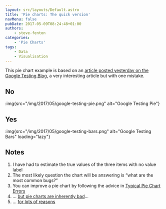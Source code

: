 ```yaml
---
layout: src/layouts/Default.astro
title: 'Pie charts: The quick version'
navMenu: false
pubDate: 2017-05-09T08:24:48+01:00
authors:
    - steve-fenton
categories:
    - 'Pie Charts'
tags:
    - Data
    - Visualisation
---
```


This pie chart example is based on an [article posted yesterday on the Google Testing Blog](https://testing.googleblog.com/2017/05/oss-fuzz-five-months-later-and.html), a very interesting article but with one mistake.

## No

:img{src="/img/2017/05/google-testing-pie.png" alt="Google Testing Pie"}

## Yes

:img{src="/img/2017/05/google-testing-bars.png" alt="Google Testing Bars" loading="lazy"}

## Notes

1. I have had to estimate the true values of the three items with no value label
2. The most likely question the chart will be answering is “what are the most common bugs?”
3. You can improve a pie chart by following the advice in [Typical Pie Chart Errors](/2012/06/the-pie-chart-that-is-wrong-several-times/#typical-pie-chart-errors)
4. … [but pie charts are inherently bad](/2009/04/pie-charts-are-bad/)…
5. … [for lots of reasons](/category/pie-charts/)